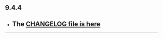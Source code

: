 ## 9.4.4

- ## The [CHANGELOG file is here](https://flutter-sound.canardoux.xyz/changelog.html)

-----------------------------------------------------------------------------------------------------------------------------------
